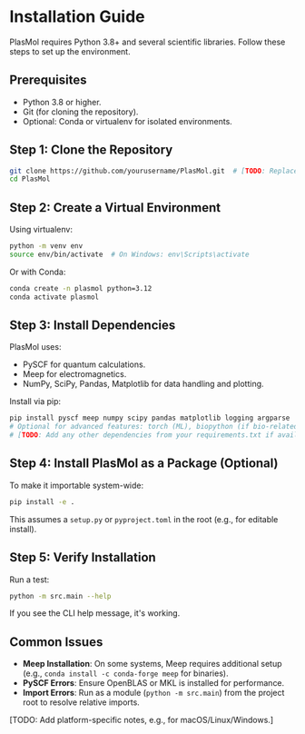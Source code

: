 # Installation Guide

PlasMol requires Python 3.8+ and several scientific libraries. Follow these steps to set up the environment.

## Prerequisites
- Python 3.8 or higher.
- Git (for cloning the repository).
- Optional: Conda or virtualenv for isolated environments.

## Step 1: Clone the Repository
```bash
git clone https://github.com/yourusername/PlasMol.git  # [TODO: Replace with actual repo URL]
cd PlasMol
```

## Step 2: Create a Virtual Environment
Using virtualenv:
```bash
python -m venv env
source env/bin/activate  # On Windows: env\Scripts\activate
```

Or with Conda:
```bash
conda create -n plasmol python=3.12
conda activate plasmol
```

## Step 3: Install Dependencies
PlasMol uses:
- PySCF for quantum calculations.
- Meep for electromagnetics.
- NumPy, SciPy, Pandas, Matplotlib for data handling and plotting.

Install via pip:
```bash
pip install pyscf meep numpy scipy pandas matplotlib logging argparse
# Optional for advanced features: torch (ML), biopython (if bio-related), etc.
# [TODO: Add any other dependencies from your requirements.txt if available]
```

## Step 4: Install PlasMol as a Package (Optional)
To make it importable system-wide:
```bash
pip install -e .
```
This assumes a `setup.py` or `pyproject.toml` in the root (e.g., for editable install).

## Step 5: Verify Installation
Run a test:
```bash
python -m src.main --help
```
If you see the CLI help message, it's working.

## Common Issues
- **Meep Installation**: On some systems, Meep requires additional setup (e.g., `conda install -c conda-forge meep` for binaries).
- **PySCF Errors**: Ensure OpenBLAS or MKL is installed for performance.
- **Import Errors**: Run as a module (`python -m src.main`) from the project root to resolve relative imports.

[TODO: Add platform-specific notes, e.g., for macOS/Linux/Windows.]